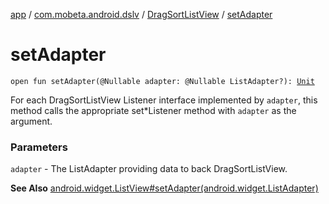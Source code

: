 [app](../../index.md) / [com.mobeta.android.dslv](../index.md) / [DragSortListView](index.md) / [setAdapter](.)

# setAdapter

`open fun setAdapter(@Nullable adapter: @Nullable ListAdapter?): `[`Unit`](https://kotlinlang.org/api/latest/jvm/stdlib/kotlin/-unit/index.html)

For each DragSortListView Listener interface implemented by `adapter`, this method calls the appropriate set*Listener method with `adapter` as the argument.

### Parameters

`adapter` - The ListAdapter providing data to back DragSortListView.

**See Also**
[android.widget.ListView#setAdapter(android.widget.ListAdapter)](#)

